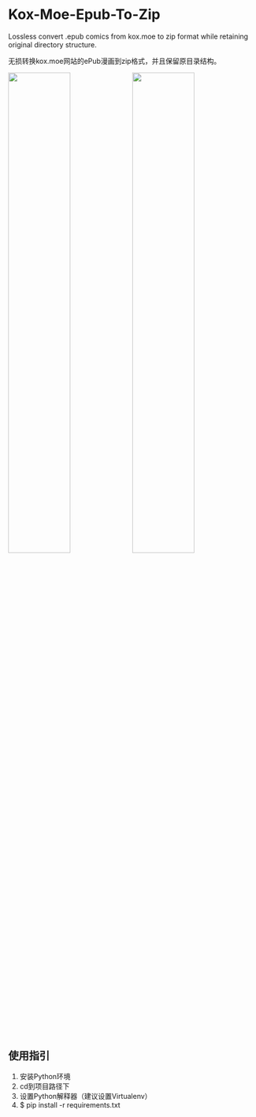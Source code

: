 # Kox-Moe-Epub-To-Zip
Lossless convert .epub comics from kox.moe to zip format while retaining original directory structure.

无损转换kox.moe网站的ePub漫画到zip格式，并且保留原目录结构。

<img width="50%" src="https://github.com/Dean-Zheng/Kox-Moe-Epub-To-Zip/assets/23289381/320a749f-3450-4f19-9bfd-0b8969e6b234"/><img width="50%" src="https://github.com/Dean-Zheng/Kox-Moe-Epub-To-Zip/assets/23289381/bf26c0cf-c80f-4124-b4ba-3007e774fc9c"/>


## 使用指引
1. 安装Python环境
2. cd到项目路径下
3. 设置Python解释器（建议设置Virtualenv）
4. $ pip install -r requirements.txt
